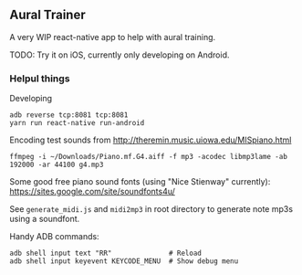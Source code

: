 ## Aural Trainer

A very WIP react-native app to help with aural training.

TODO: Try it on iOS, currently only developing on Android.

### Helpul things

Developing

    adb reverse tcp:8081 tcp:8081
    yarn run react-native run-android

Encoding test sounds from http://theremin.music.uiowa.edu/MISpiano.html

    ffmpeg -i ~/Downloads/Piano.mf.G4.aiff -f mp3 -acodec libmp3lame -ab 192000 -ar 44100 g4.mp3

Some good free piano sound fonts (using "Nice Stienway" currently): https://sites.google.com/site/soundfonts4u/

See `generate_midi.js` and `midi2mp3` in root directory to generate note mp3s using a soundfont.

Handy ADB commands:

    adb shell input text "RR"              # Reload
    adb shell input keyevent KEYCODE_MENU  # Show debug menu